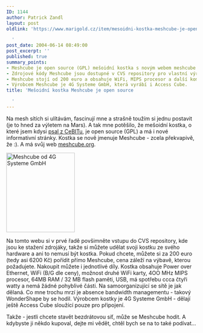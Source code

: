 ```yaml
---
ID: 1144
author: Patrick Zandl
layout: post
oldlink: 'https://www.marigold.cz/item/mesoidni-kostka-meshcube-je-open-source

  '
post_date: 2004-06-14 08:49:00
post_excerpt: ''
published: true
summary_points:
- Meshcube je open source (GPL) mešoidní kostka s novým webem meshcube.org.
- Zdrojové kódy Meshcube jsou dostupné v CVS repository pro vlastní výrobu.
- Meshcube stojí od 200 euro a obsahuje WiFi, MIPS procesor a další komponenty.
- Výrobcem Meshcube je 4G Systeme GmbH, která vyrábí i Access Cube.
title: 'Mešoidní kostka Meshcube je open source

  '
---
```


<p>
Na mesh sítích si ulítávám, fascinují mne a strašně toužím si jednu postavit (je to hned za výletem na Mars). A tak mne potěšilo, že mešoidní kostka, o které jsem kdysi <a href="/?itemid=942">psal z CeBITu</a>, je open source (GPL) a má i nové informativní stránky. Kostka se nově jmenuje Meshcube - zcela překvapivě, že :). A má svůj web <a href="http://www.meshcube.org">meshcube.org</a>.</p>

<div class="rightbox"><img src="/wp-content/uploads/20040614-meshcube.jpg" alt="Meshcube od 4G Systeme GmbH" width="181" height="210" /></div>
<p>
Na tomto webu si v prvé řadě povšimněte vstupu do CVS repository, kde jsou ke stažení zdrojáky, takže si můžete udělat svoji kostku ze svého hardware a ani to nemusí být kostka. Pokud chcete, můžete si za 200 euro (tedy asi 6200 Kč) pořídit přímo Meshcube, cena záleží na výbavě, kterou požadujete. Nakoupit můžete i jednotlivé díly. Kostka obsahuje Power over Ethernet, WiFi (B/G dle ceny), možnost druhé WiFi karty, 4OO MHz MIPS procesor, 64MB RAM / 32 MB flash paměti, USB, má spotřebu ccca čtyři watty a nemá žádné pohyblivé části. Na samoorganizující se sítě je jak dělaná. Co mne trochu mrzí je absence bandwidth managementu - takový WonderShape by se hodil. Výrobcem kostky je 4G Systeme GmbH - dělají ještě Access Cube sloužící pouze pro připojení.</p>

<p>
Takže - jestli chcete stavět bezdrátovou síť, může se Meshcube hodit. A kdybyste ji někdo kupoval, dejte mi vědět, chtěl bych se na to také podívat...
</p>